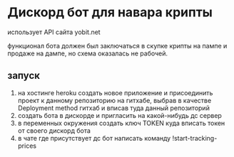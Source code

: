 # Дискорд бот для навара крипты

использует API сайта yobit.net

функционал бота должен был заключаться в скупке крипты на пампе и продаже на дампе, но схема оказалась не рабочей.

## запуск
1) на хостинге heroku создать новое приложение и присоединить проект к данному репозиторию на гитхабе, выбрав в качестве Deployment method гитхаб и вписав туда данный репозиторий
2) создать бота в дискорде и пригласить на какой-нибудь дс сервер
2) в переменных окружения создать ключ TOKEN куда вписать токен от своего дискорд бота
3) в чате где присутствует дс бот написать команду !start-tracking-prices